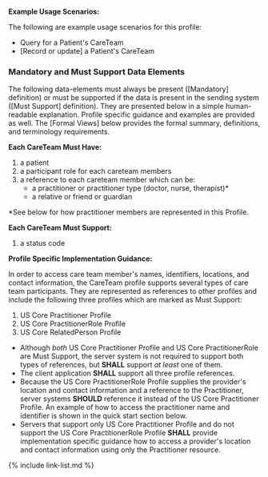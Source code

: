 
**Example Usage Scenarios:**

The following are example usage scenarios for this profile:

-   Query for a Patient's CareTeam
-   [Record or update] a Patient's CareTeam


### Mandatory and Must Support Data Elements


The following data-elements must always be present ([Mandatory] definition) or must be supported if the data is present in the sending system ([Must Support] definition). They are presented below in a simple human-readable explanation.  Profile specific guidance and examples are provided as well.  The [Formal Views] below provides the  formal summary, definitions, and  terminology requirements.  

**Each CareTeam Must Have:**

1.  a patient
1.  a participant role for each careteam members
1.  a reference to each careteam member which can be:
    -   a practitioner or practitioner type (doctor, nurse, therapist)*
    -   a relative or friend or guardian

*See below for how practitioner members are represented in this Profile.

**Each CareTeam Must Support:**

1.  a status code


**Profile Specific Implementation Guidance:**

In order to access care team member's names, identifiers, locations, and contact information, the CareTeam profile supports several types of care team participants. They are represented as references to other profiles and include the following three profiles which are marked as Must Support:
  1. US Core Practitioner Profile
  1. US Core PractitionerRole Profile
  2. US Core RelatedPerson Profile

  * Although *both* US Core Practitioner Profile and US Core PractitionerRole are Must Support, the server system is not required to support both types of references, but **SHALL** support *at least* one of them.
  * The client application **SHALL** support all three profile references.
  * Because the US Core PractitionerRole Profile supplies the provider's location and contact information and a reference to the Practitioner, server systems **SHOULD** reference it instead of the US Core Practitioner Profile. An example of how to access the practitioner name and identifier is shown in the quick start section below.
  * Servers that support only US Core Practitioner Profile <span class="bg-success" markdown="1">and do not support the US Core PractitionerRole Profile</span><!-- new-content --> **SHALL** provide implementation specific guidance how to access a provider's location and contact information using only the Practitioner resource.

{% include link-list.md %}
